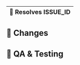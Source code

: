 | 🌲 Resolves ISSUE_ID |
| :------------------: |

## 🧰 Changes

<!-- PLEASE DESCRIBE YOUR CHANGES. -->

## 🧬 QA & Testing

<!-- Provide as much information as you can on how to test what you've done. -->
